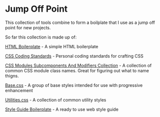 Jump Off Point
==============

This collection of tools combine to form a boilplate that I use as a jump off point for new projects.

So far this collection is made up of:

[HTML Boilerplate](https://github.com/bjankord/HTML-Boilerplate) - A simple HTML boilerplate

[CSS Coding Standards](https://github.com/bjankord/CSS-Coding-Standards) - Personal coding standards for crafting CSS

[CSS Modules Subcomponents And Modifiers Collection](https://github.com/bjankord/CSS-Modules-Subcomponents-And-Modifiers-Collection) - A collection of common CSS module class names. Great for figuring out what to name thigns.

[Base.css](https://github.com/bjankord/Base.css) - A group of base styles intended for use with progressive enhancement

[Utilities.css](https://github.com/bjankord/Utilities.css) - A collection of common utility styles

[Style Guide Boilerplate](https://github.com/bjankord/Style-Guide-Boilerplate) - A ready to use web style guide
